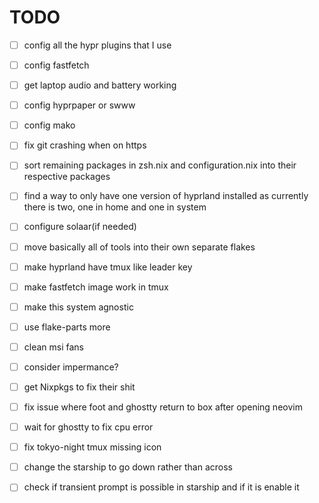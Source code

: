 # TODO

- [ ] config all the hypr plugins that I use
- [ ] config fastfetch

- [ ] get laptop audio and battery working
- [ ] config hyprpaper or swww
- [ ] config mako
- [ ] fix git crashing when on https
- [ ] sort remaining packages in zsh.nix and configuration.nix into their
      respective packages
- [ ] find a way to only have one version of hyprland installed as currently
      there is two, one in home and one in system
- [ ] configure solaar(if needed)
- [ ] move basically all of tools into their own separate flakes
- [ ] make hyprland have tmux like leader key
- [ ] make fastfetch image work in tmux
- [ ] make this system agnostic
- [ ] use flake-parts more
- [ ] clean msi fans
- [ ] consider impermance?
- [ ] get Nixpkgs to fix their shit
- [ ] fix issue where foot and ghostty return to box after opening neovim
- [ ] wait for ghostty to fix cpu error
- [ ] fix tokyo-night tmux missing icon
- [ ] change the starship to go down rather than across
- [ ] check if transient prompt is possible in starship and if it is enable it
